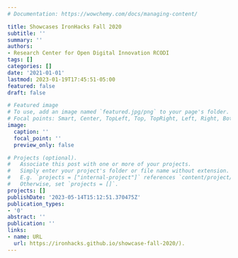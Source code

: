 ```yaml
---
# Documentation: https://wowchemy.com/docs/managing-content/

title: Showcases IronHacks Fall 2020
subtitle: ''
summary: ''
authors:
- Research Center for Open Digital Innovation RCODI
tags: []
categories: []
date: '2021-01-01'
lastmod: 2023-01-19T17:45:51-05:00
featured: false
draft: false

# Featured image
# To use, add an image named `featured.jpg/png` to your page's folder.
# Focal points: Smart, Center, TopLeft, Top, TopRight, Left, Right, BottomLeft, Bottom, BottomRight.
image:
  caption: ''
  focal_point: ''
  preview_only: false

# Projects (optional).
#   Associate this post with one or more of your projects.
#   Simply enter your project's folder or file name without extension.
#   E.g. `projects = ["internal-project"]` references `content/project/deep-learning/index.md`.
#   Otherwise, set `projects = []`.
projects: []
publishDate: '2023-05-14T15:12:51.370475Z'
publication_types:
- '0'
abstract: ''
publication: ''
links:
- name: URL
  url: https://ironhacks.github.io/showcase-fall-2020/).
---
```


